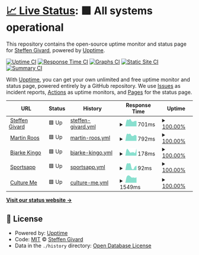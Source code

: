 # [📈 Live Status](https://status.steffengivard.dk): <!--live status--> **🟩 All systems operational**

This repository contains the open-source uptime monitor and status page for [Steffen Givard](steffengivard.dk), powered by [Upptime](https://github.com/upptime/upptime).

[![Uptime CI](https://github.com/SteffenGivard/uptime/workflows/Uptime%20CI/badge.svg)](https://github.com/SteffenGivard/uptime/actions?query=workflow%3A%22Uptime+CI%22)
[![Response Time CI](https://github.com/SteffenGivard/uptime/workflows/Response%20Time%20CI/badge.svg)](https://github.com/SteffenGivard/uptime/actions?query=workflow%3A%22Response+Time+CI%22)
[![Graphs CI](https://github.com/SteffenGivard/uptime/workflows/Graphs%20CI/badge.svg)](https://github.com/SteffenGivard/uptime/actions?query=workflow%3A%22Graphs+CI%22)
[![Static Site CI](https://github.com/SteffenGivard/uptime/workflows/Static%20Site%20CI/badge.svg)](https://github.com/SteffenGivard/uptime/actions?query=workflow%3A%22Static+Site+CI%22)
[![Summary CI](https://github.com/SteffenGivard/uptime/workflows/Summary%20CI/badge.svg)](https://github.com/SteffenGivard/uptime/actions?query=workflow%3A%22Summary+CI%22)

With [Upptime](https://upptime.js.org), you can get your own unlimited and free uptime monitor and status page, powered entirely by a GitHub repository. We use [Issues](https://github.com/SteffenGivard/uptime/issues) as incident reports, [Actions](https://github.com/SteffenGivard/uptime/actions) as uptime monitors, and [Pages](https://status.steffengivard.dk) for the status page.

<!--start: status pages-->
<!-- This summary is generated by Upptime (https://github.com/upptime/upptime) -->
<!-- Do not edit this manually, your changes will be overwritten -->
<!-- prettier-ignore -->
| URL | Status | History | Response Time | Uptime |
| --- | ------ | ------- | ------------- | ------ |
| <img alt="" src="https://icon.horse/icon/steffengivard.dk" height="13"> [Steffen Givard](https://steffengivard.dk) | 🟩 Up | [steffen-givard.yml](https://github.com/SteffenGivard/uptime/commits/HEAD/history/steffen-givard.yml) | <details><summary><img alt="Response time graph" src="./graphs/steffen-givard/response-time-week.png" height="20"> 701ms</summary><br><a href="https://SteffenGivard.github.io/uptime/history/steffen-givard"><img alt="Response time 775" src="https://img.shields.io/endpoint?url=https%3A%2F%2Fraw.githubusercontent.com%2FSteffenGivard%2Fuptime%2FHEAD%2Fapi%2Fsteffen-givard%2Fresponse-time.json"></a><br><a href="https://SteffenGivard.github.io/uptime/history/steffen-givard"><img alt="24-hour response time 645" src="https://img.shields.io/endpoint?url=https%3A%2F%2Fraw.githubusercontent.com%2FSteffenGivard%2Fuptime%2FHEAD%2Fapi%2Fsteffen-givard%2Fresponse-time-day.json"></a><br><a href="https://SteffenGivard.github.io/uptime/history/steffen-givard"><img alt="7-day response time 701" src="https://img.shields.io/endpoint?url=https%3A%2F%2Fraw.githubusercontent.com%2FSteffenGivard%2Fuptime%2FHEAD%2Fapi%2Fsteffen-givard%2Fresponse-time-week.json"></a><br><a href="https://SteffenGivard.github.io/uptime/history/steffen-givard"><img alt="30-day response time 668" src="https://img.shields.io/endpoint?url=https%3A%2F%2Fraw.githubusercontent.com%2FSteffenGivard%2Fuptime%2FHEAD%2Fapi%2Fsteffen-givard%2Fresponse-time-month.json"></a><br><a href="https://SteffenGivard.github.io/uptime/history/steffen-givard"><img alt="1-year response time 775" src="https://img.shields.io/endpoint?url=https%3A%2F%2Fraw.githubusercontent.com%2FSteffenGivard%2Fuptime%2FHEAD%2Fapi%2Fsteffen-givard%2Fresponse-time-year.json"></a></details> | <details><summary><a href="https://SteffenGivard.github.io/uptime/history/steffen-givard">100.00%</a></summary><a href="https://SteffenGivard.github.io/uptime/history/steffen-givard"><img alt="All-time uptime 99.98%" src="https://img.shields.io/endpoint?url=https%3A%2F%2Fraw.githubusercontent.com%2FSteffenGivard%2Fuptime%2FHEAD%2Fapi%2Fsteffen-givard%2Fuptime.json"></a><br><a href="https://SteffenGivard.github.io/uptime/history/steffen-givard"><img alt="24-hour uptime 100.00%" src="https://img.shields.io/endpoint?url=https%3A%2F%2Fraw.githubusercontent.com%2FSteffenGivard%2Fuptime%2FHEAD%2Fapi%2Fsteffen-givard%2Fuptime-day.json"></a><br><a href="https://SteffenGivard.github.io/uptime/history/steffen-givard"><img alt="7-day uptime 100.00%" src="https://img.shields.io/endpoint?url=https%3A%2F%2Fraw.githubusercontent.com%2FSteffenGivard%2Fuptime%2FHEAD%2Fapi%2Fsteffen-givard%2Fuptime-week.json"></a><br><a href="https://SteffenGivard.github.io/uptime/history/steffen-givard"><img alt="30-day uptime 100.00%" src="https://img.shields.io/endpoint?url=https%3A%2F%2Fraw.githubusercontent.com%2FSteffenGivard%2Fuptime%2FHEAD%2Fapi%2Fsteffen-givard%2Fuptime-month.json"></a><br><a href="https://SteffenGivard.github.io/uptime/history/steffen-givard"><img alt="1-year uptime 99.98%" src="https://img.shields.io/endpoint?url=https%3A%2F%2Fraw.githubusercontent.com%2FSteffenGivard%2Fuptime%2FHEAD%2Fapi%2Fsteffen-givard%2Fuptime-year.json"></a></details>
| <img alt="" src="https://icon.horse/icon/martinroos.dk" height="13"> [Martin Roos](https://martinroos.dk) | 🟩 Up | [martin-roos.yml](https://github.com/SteffenGivard/uptime/commits/HEAD/history/martin-roos.yml) | <details><summary><img alt="Response time graph" src="./graphs/martin-roos/response-time-week.png" height="20"> 792ms</summary><br><a href="https://SteffenGivard.github.io/uptime/history/martin-roos"><img alt="Response time 846" src="https://img.shields.io/endpoint?url=https%3A%2F%2Fraw.githubusercontent.com%2FSteffenGivard%2Fuptime%2FHEAD%2Fapi%2Fmartin-roos%2Fresponse-time.json"></a><br><a href="https://SteffenGivard.github.io/uptime/history/martin-roos"><img alt="24-hour response time 662" src="https://img.shields.io/endpoint?url=https%3A%2F%2Fraw.githubusercontent.com%2FSteffenGivard%2Fuptime%2FHEAD%2Fapi%2Fmartin-roos%2Fresponse-time-day.json"></a><br><a href="https://SteffenGivard.github.io/uptime/history/martin-roos"><img alt="7-day response time 792" src="https://img.shields.io/endpoint?url=https%3A%2F%2Fraw.githubusercontent.com%2FSteffenGivard%2Fuptime%2FHEAD%2Fapi%2Fmartin-roos%2Fresponse-time-week.json"></a><br><a href="https://SteffenGivard.github.io/uptime/history/martin-roos"><img alt="30-day response time 817" src="https://img.shields.io/endpoint?url=https%3A%2F%2Fraw.githubusercontent.com%2FSteffenGivard%2Fuptime%2FHEAD%2Fapi%2Fmartin-roos%2Fresponse-time-month.json"></a><br><a href="https://SteffenGivard.github.io/uptime/history/martin-roos"><img alt="1-year response time 846" src="https://img.shields.io/endpoint?url=https%3A%2F%2Fraw.githubusercontent.com%2FSteffenGivard%2Fuptime%2FHEAD%2Fapi%2Fmartin-roos%2Fresponse-time-year.json"></a></details> | <details><summary><a href="https://SteffenGivard.github.io/uptime/history/martin-roos">100.00%</a></summary><a href="https://SteffenGivard.github.io/uptime/history/martin-roos"><img alt="All-time uptime 99.98%" src="https://img.shields.io/endpoint?url=https%3A%2F%2Fraw.githubusercontent.com%2FSteffenGivard%2Fuptime%2FHEAD%2Fapi%2Fmartin-roos%2Fuptime.json"></a><br><a href="https://SteffenGivard.github.io/uptime/history/martin-roos"><img alt="24-hour uptime 100.00%" src="https://img.shields.io/endpoint?url=https%3A%2F%2Fraw.githubusercontent.com%2FSteffenGivard%2Fuptime%2FHEAD%2Fapi%2Fmartin-roos%2Fuptime-day.json"></a><br><a href="https://SteffenGivard.github.io/uptime/history/martin-roos"><img alt="7-day uptime 100.00%" src="https://img.shields.io/endpoint?url=https%3A%2F%2Fraw.githubusercontent.com%2FSteffenGivard%2Fuptime%2FHEAD%2Fapi%2Fmartin-roos%2Fuptime-week.json"></a><br><a href="https://SteffenGivard.github.io/uptime/history/martin-roos"><img alt="30-day uptime 100.00%" src="https://img.shields.io/endpoint?url=https%3A%2F%2Fraw.githubusercontent.com%2FSteffenGivard%2Fuptime%2FHEAD%2Fapi%2Fmartin-roos%2Fuptime-month.json"></a><br><a href="https://SteffenGivard.github.io/uptime/history/martin-roos"><img alt="1-year uptime 99.98%" src="https://img.shields.io/endpoint?url=https%3A%2F%2Fraw.githubusercontent.com%2FSteffenGivard%2Fuptime%2FHEAD%2Fapi%2Fmartin-roos%2Fuptime-year.json"></a></details>
| <img alt="" src="https://icon.horse/icon/bjarkekingo.dk" height="13"> [Bjarke Kingo](https://bjarkekingo.dk) | 🟩 Up | [bjarke-kingo.yml](https://github.com/SteffenGivard/uptime/commits/HEAD/history/bjarke-kingo.yml) | <details><summary><img alt="Response time graph" src="./graphs/bjarke-kingo/response-time-week.png" height="20"> 178ms</summary><br><a href="https://SteffenGivard.github.io/uptime/history/bjarke-kingo"><img alt="Response time 127" src="https://img.shields.io/endpoint?url=https%3A%2F%2Fraw.githubusercontent.com%2FSteffenGivard%2Fuptime%2FHEAD%2Fapi%2Fbjarke-kingo%2Fresponse-time.json"></a><br><a href="https://SteffenGivard.github.io/uptime/history/bjarke-kingo"><img alt="24-hour response time 274" src="https://img.shields.io/endpoint?url=https%3A%2F%2Fraw.githubusercontent.com%2FSteffenGivard%2Fuptime%2FHEAD%2Fapi%2Fbjarke-kingo%2Fresponse-time-day.json"></a><br><a href="https://SteffenGivard.github.io/uptime/history/bjarke-kingo"><img alt="7-day response time 178" src="https://img.shields.io/endpoint?url=https%3A%2F%2Fraw.githubusercontent.com%2FSteffenGivard%2Fuptime%2FHEAD%2Fapi%2Fbjarke-kingo%2Fresponse-time-week.json"></a><br><a href="https://SteffenGivard.github.io/uptime/history/bjarke-kingo"><img alt="30-day response time 144" src="https://img.shields.io/endpoint?url=https%3A%2F%2Fraw.githubusercontent.com%2FSteffenGivard%2Fuptime%2FHEAD%2Fapi%2Fbjarke-kingo%2Fresponse-time-month.json"></a><br><a href="https://SteffenGivard.github.io/uptime/history/bjarke-kingo"><img alt="1-year response time 127" src="https://img.shields.io/endpoint?url=https%3A%2F%2Fraw.githubusercontent.com%2FSteffenGivard%2Fuptime%2FHEAD%2Fapi%2Fbjarke-kingo%2Fresponse-time-year.json"></a></details> | <details><summary><a href="https://SteffenGivard.github.io/uptime/history/bjarke-kingo">100.00%</a></summary><a href="https://SteffenGivard.github.io/uptime/history/bjarke-kingo"><img alt="All-time uptime 99.99%" src="https://img.shields.io/endpoint?url=https%3A%2F%2Fraw.githubusercontent.com%2FSteffenGivard%2Fuptime%2FHEAD%2Fapi%2Fbjarke-kingo%2Fuptime.json"></a><br><a href="https://SteffenGivard.github.io/uptime/history/bjarke-kingo"><img alt="24-hour uptime 100.00%" src="https://img.shields.io/endpoint?url=https%3A%2F%2Fraw.githubusercontent.com%2FSteffenGivard%2Fuptime%2FHEAD%2Fapi%2Fbjarke-kingo%2Fuptime-day.json"></a><br><a href="https://SteffenGivard.github.io/uptime/history/bjarke-kingo"><img alt="7-day uptime 100.00%" src="https://img.shields.io/endpoint?url=https%3A%2F%2Fraw.githubusercontent.com%2FSteffenGivard%2Fuptime%2FHEAD%2Fapi%2Fbjarke-kingo%2Fuptime-week.json"></a><br><a href="https://SteffenGivard.github.io/uptime/history/bjarke-kingo"><img alt="30-day uptime 100.00%" src="https://img.shields.io/endpoint?url=https%3A%2F%2Fraw.githubusercontent.com%2FSteffenGivard%2Fuptime%2FHEAD%2Fapi%2Fbjarke-kingo%2Fuptime-month.json"></a><br><a href="https://SteffenGivard.github.io/uptime/history/bjarke-kingo"><img alt="1-year uptime 99.99%" src="https://img.shields.io/endpoint?url=https%3A%2F%2Fraw.githubusercontent.com%2FSteffenGivard%2Fuptime%2FHEAD%2Fapi%2Fbjarke-kingo%2Fuptime-year.json"></a></details>
| <img alt="" src="https://favicons.githubusercontent.com/null" height="13"> [Sportsapp](64.52.163.78) | 🟩 Up | [sportsapp.yml](https://github.com/SteffenGivard/uptime/commits/HEAD/history/sportsapp.yml) | <details><summary><img alt="Response time graph" src="./graphs/sportsapp/response-time-week.png" height="20"> 92ms</summary><br><a href="https://SteffenGivard.github.io/uptime/history/sportsapp"><img alt="Response time 96" src="https://img.shields.io/endpoint?url=https%3A%2F%2Fraw.githubusercontent.com%2FSteffenGivard%2Fuptime%2FHEAD%2Fapi%2Fsportsapp%2Fresponse-time.json"></a><br><a href="https://SteffenGivard.github.io/uptime/history/sportsapp"><img alt="24-hour response time 94" src="https://img.shields.io/endpoint?url=https%3A%2F%2Fraw.githubusercontent.com%2FSteffenGivard%2Fuptime%2FHEAD%2Fapi%2Fsportsapp%2Fresponse-time-day.json"></a><br><a href="https://SteffenGivard.github.io/uptime/history/sportsapp"><img alt="7-day response time 92" src="https://img.shields.io/endpoint?url=https%3A%2F%2Fraw.githubusercontent.com%2FSteffenGivard%2Fuptime%2FHEAD%2Fapi%2Fsportsapp%2Fresponse-time-week.json"></a><br><a href="https://SteffenGivard.github.io/uptime/history/sportsapp"><img alt="30-day response time 97" src="https://img.shields.io/endpoint?url=https%3A%2F%2Fraw.githubusercontent.com%2FSteffenGivard%2Fuptime%2FHEAD%2Fapi%2Fsportsapp%2Fresponse-time-month.json"></a><br><a href="https://SteffenGivard.github.io/uptime/history/sportsapp"><img alt="1-year response time 96" src="https://img.shields.io/endpoint?url=https%3A%2F%2Fraw.githubusercontent.com%2FSteffenGivard%2Fuptime%2FHEAD%2Fapi%2Fsportsapp%2Fresponse-time-year.json"></a></details> | <details><summary><a href="https://SteffenGivard.github.io/uptime/history/sportsapp">100.00%</a></summary><a href="https://SteffenGivard.github.io/uptime/history/sportsapp"><img alt="All-time uptime 99.97%" src="https://img.shields.io/endpoint?url=https%3A%2F%2Fraw.githubusercontent.com%2FSteffenGivard%2Fuptime%2FHEAD%2Fapi%2Fsportsapp%2Fuptime.json"></a><br><a href="https://SteffenGivard.github.io/uptime/history/sportsapp"><img alt="24-hour uptime 100.00%" src="https://img.shields.io/endpoint?url=https%3A%2F%2Fraw.githubusercontent.com%2FSteffenGivard%2Fuptime%2FHEAD%2Fapi%2Fsportsapp%2Fuptime-day.json"></a><br><a href="https://SteffenGivard.github.io/uptime/history/sportsapp"><img alt="7-day uptime 100.00%" src="https://img.shields.io/endpoint?url=https%3A%2F%2Fraw.githubusercontent.com%2FSteffenGivard%2Fuptime%2FHEAD%2Fapi%2Fsportsapp%2Fuptime-week.json"></a><br><a href="https://SteffenGivard.github.io/uptime/history/sportsapp"><img alt="30-day uptime 100.00%" src="https://img.shields.io/endpoint?url=https%3A%2F%2Fraw.githubusercontent.com%2FSteffenGivard%2Fuptime%2FHEAD%2Fapi%2Fsportsapp%2Fuptime-month.json"></a><br><a href="https://SteffenGivard.github.io/uptime/history/sportsapp"><img alt="1-year uptime 99.97%" src="https://img.shields.io/endpoint?url=https%3A%2F%2Fraw.githubusercontent.com%2FSteffenGivard%2Fuptime%2FHEAD%2Fapi%2Fsportsapp%2Fuptime-year.json"></a></details>
| <img alt="" src="https://icon.horse/icon/culture-me.dk" height="13"> [Culture Me](https://www.culture-me.dk) | 🟩 Up | [culture-me.yml](https://github.com/SteffenGivard/uptime/commits/HEAD/history/culture-me.yml) | <details><summary><img alt="Response time graph" src="./graphs/culture-me/response-time-week.png" height="20"> 1549ms</summary><br><a href="https://SteffenGivard.github.io/uptime/history/culture-me"><img alt="Response time 1610" src="https://img.shields.io/endpoint?url=https%3A%2F%2Fraw.githubusercontent.com%2FSteffenGivard%2Fuptime%2FHEAD%2Fapi%2Fculture-me%2Fresponse-time.json"></a><br><a href="https://SteffenGivard.github.io/uptime/history/culture-me"><img alt="24-hour response time 1439" src="https://img.shields.io/endpoint?url=https%3A%2F%2Fraw.githubusercontent.com%2FSteffenGivard%2Fuptime%2FHEAD%2Fapi%2Fculture-me%2Fresponse-time-day.json"></a><br><a href="https://SteffenGivard.github.io/uptime/history/culture-me"><img alt="7-day response time 1549" src="https://img.shields.io/endpoint?url=https%3A%2F%2Fraw.githubusercontent.com%2FSteffenGivard%2Fuptime%2FHEAD%2Fapi%2Fculture-me%2Fresponse-time-week.json"></a><br><a href="https://SteffenGivard.github.io/uptime/history/culture-me"><img alt="30-day response time 1536" src="https://img.shields.io/endpoint?url=https%3A%2F%2Fraw.githubusercontent.com%2FSteffenGivard%2Fuptime%2FHEAD%2Fapi%2Fculture-me%2Fresponse-time-month.json"></a><br><a href="https://SteffenGivard.github.io/uptime/history/culture-me"><img alt="1-year response time 1610" src="https://img.shields.io/endpoint?url=https%3A%2F%2Fraw.githubusercontent.com%2FSteffenGivard%2Fuptime%2FHEAD%2Fapi%2Fculture-me%2Fresponse-time-year.json"></a></details> | <details><summary><a href="https://SteffenGivard.github.io/uptime/history/culture-me">100.00%</a></summary><a href="https://SteffenGivard.github.io/uptime/history/culture-me"><img alt="All-time uptime 99.85%" src="https://img.shields.io/endpoint?url=https%3A%2F%2Fraw.githubusercontent.com%2FSteffenGivard%2Fuptime%2FHEAD%2Fapi%2Fculture-me%2Fuptime.json"></a><br><a href="https://SteffenGivard.github.io/uptime/history/culture-me"><img alt="24-hour uptime 100.00%" src="https://img.shields.io/endpoint?url=https%3A%2F%2Fraw.githubusercontent.com%2FSteffenGivard%2Fuptime%2FHEAD%2Fapi%2Fculture-me%2Fuptime-day.json"></a><br><a href="https://SteffenGivard.github.io/uptime/history/culture-me"><img alt="7-day uptime 100.00%" src="https://img.shields.io/endpoint?url=https%3A%2F%2Fraw.githubusercontent.com%2FSteffenGivard%2Fuptime%2FHEAD%2Fapi%2Fculture-me%2Fuptime-week.json"></a><br><a href="https://SteffenGivard.github.io/uptime/history/culture-me"><img alt="30-day uptime 100.00%" src="https://img.shields.io/endpoint?url=https%3A%2F%2Fraw.githubusercontent.com%2FSteffenGivard%2Fuptime%2FHEAD%2Fapi%2Fculture-me%2Fuptime-month.json"></a><br><a href="https://SteffenGivard.github.io/uptime/history/culture-me"><img alt="1-year uptime 99.85%" src="https://img.shields.io/endpoint?url=https%3A%2F%2Fraw.githubusercontent.com%2FSteffenGivard%2Fuptime%2FHEAD%2Fapi%2Fculture-me%2Fuptime-year.json"></a></details>

<!--end: status pages-->

[**Visit our status website →**](https://status.steffengivard.dk)

## 📄 License

- Powered by: [Upptime](https://github.com/upptime/upptime)
- Code: [MIT](./LICENSE) © [Steffen Givard](steffengivard.dk)
- Data in the `./history` directory: [Open Database License](https://opendatacommons.org/licenses/odbl/1-0/)
